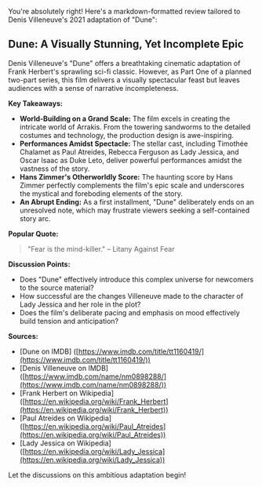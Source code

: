 You're absolutely right! Here's a markdown-formatted review tailored to Denis Villeneuve's 2021 adaptation of "Dune":


## Dune: A Visually Stunning, Yet Incomplete Epic

Denis Villeneuve's "Dune" offers a breathtaking cinematic adaptation of Frank Herbert's sprawling sci-fi classic. However, as Part One of a planned two-part series, this film delivers a visually spectacular feast but leaves audiences with a sense of narrative incompleteness.

**Key Takeaways:**

* **World-Building on a Grand Scale:**  The film excels in creating the intricate world of Arrakis. From the towering sandworms to the detailed costumes and technology, the production design is awe-inspiring.
* **Performances Amidst Spectacle:** The stellar cast, including Timothée Chalamet as Paul Atreides, Rebecca Ferguson as Lady Jessica, and Oscar Isaac as Duke Leto, deliver powerful performances amidst the vastness of the story.
* **Hans Zimmer's Otherworldly Score:** The haunting score by Hans Zimmer perfectly complements the film's epic scale and underscores the mystical and foreboding elements of the story.
* **An Abrupt Ending:** As a first installment, "Dune" deliberately ends on an unresolved note, which may frustrate viewers seeking a self-contained story arc.

**Popular Quote:**

> "Fear is the mind-killer." – Litany Against Fear

**Discussion Points:**

*  Does "Dune" effectively introduce this complex universe for newcomers to the source material?
*  How successful are the changes Villeneuve made to the character of Lady Jessica and her role in the plot?
*  Does the film's deliberate pacing and emphasis on mood effectively build tension and anticipation?

**Sources:**

* [Dune on IMDB] ([https://www.imdb.com/title/tt1160419/](https://www.imdb.com/title/tt1160419/))
* [Denis Villeneuve on IMDB] ([https://www.imdb.com/name/nm0898288/](https://www.imdb.com/name/nm0898288/))
* [Frank Herbert on Wikipedia] ([https://en.wikipedia.org/wiki/Frank_Herbert](https://en.wikipedia.org/wiki/Frank_Herbert))
* [Paul Atreides on Wikipedia] ([https://en.wikipedia.org/wiki/Paul_Atreides](https://en.wikipedia.org/wiki/Paul_Atreides))
* [Lady Jessica on Wikipedia] ([https://en.wikipedia.org/wiki/Lady_Jessica](https://en.wikipedia.org/wiki/Lady_Jessica))

Let the discussions on this ambitious adaptation begin! 
